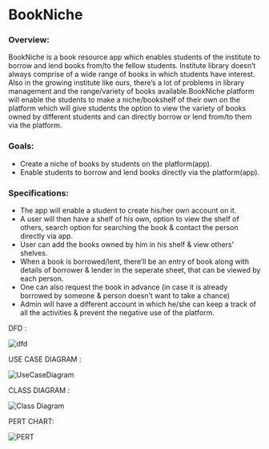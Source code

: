 <h1>BookNiche</h1>

<h3>Overview:</h3>

BookNiche is a book resource app which enables students of the institute to borrow and lend books from/to the fellow students. Institute library doesn’t always comprise of a wide range of books in which students have interest. Also in the growing institute like ours, there’s a lot of problems in library management and the range/variety of books available.BookNiche platform will enable the students to make a niche/bookshelf of their own on the platform which will give students the option to view the variety of books owned by different students and can directly borrow or lend from/to them via the platform.

<h3>Goals:</h3>

* Create a niche of books by students on the platform(app).
* Enable students to borrow and lend books directly via the platform(app).

<h3>Specifications:</h3>

* The app will enable a student to create his/her own account on it.
* A user will then have a shelf of his own, option to view the shelf of others, search option for searching the book & contact the person   directly via app.
* User can add the books owned by him in his shelf & view others’ shelves.
* When a book is borrowed/lent, there’ll be an entry of book along with details of borrower & lender in the seperate sheet, that can be     viewed by each person.
* One can also request the book in advance (in case it is already borrowed by someone & person doesn’t want to take a chance)
* Admin will have a different account in which he/she can keep a track of all the activities & prevent the negative use of the platform.

DFD : 

![dfd](https://user-images.githubusercontent.com/38361186/69029741-d13b7f00-09fb-11ea-8bad-07bf9f04459d.png)

USE CASE DIAGRAM : 

![UseCaseDiagram](https://user-images.githubusercontent.com/38361186/69029563-56726400-09fb-11ea-991a-c410f78faa3a.png)

CLASS DIAGRAM :

![Class Diagram](https://user-images.githubusercontent.com/38361186/69029755-d698c980-09fb-11ea-855f-538bab7fd95e.png)

PERT CHART:

![PERT](https://user-images.githubusercontent.com/38361186/69029761-dbf61400-09fb-11ea-8840-a17d3337fdb9.png)
